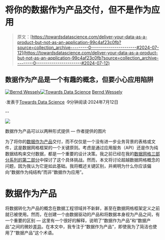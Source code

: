 # 将你的数据作为产品交付，但不是作为应用

> 原文：[https://towardsdatascience.com/deliver-your-data-as-a-product-but-not-as-an-application-99c4af23c0fb?source=collection_archive---------0-----------------------#2024-07-12](https://towardsdatascience.com/deliver-your-data-as-a-product-but-not-as-an-application-99c4af23c0fb?source=collection_archive---------0-----------------------#2024-07-12)

## 数据作为产品是一个有趣的概念，但要小心应用陷阱

[](https://medium.com/@bernd.wessely?source=post_page---byline--99c4af23c0fb--------------------------------)[![Bernd Wessely](../Images/e60e01c19412d8af8f8bddf78e561275.png)](https://medium.com/@bernd.wessely?source=post_page---byline--99c4af23c0fb--------------------------------)[](https://towardsdatascience.com/?source=post_page---byline--99c4af23c0fb--------------------------------)[![Towards Data Science](../Images/a6ff2676ffcc0c7aad8aaf1d79379785.png)](https://towardsdatascience.com/?source=post_page---byline--99c4af23c0fb--------------------------------) [Bernd Wessely](https://medium.com/@bernd.wessely?source=post_page---byline--99c4af23c0fb--------------------------------)

·发表于[Towards Data Science](https://towardsdatascience.com/?source=post_page---byline--99c4af23c0fb--------------------------------) ·9分钟阅读·2024年7月12日

--

![](../Images/89765e1f238ff37fe49fa79f13ec7bde.png)

数据作为产品可以以两种形式提供 — 作者提供的图片

为了将你的[数据作为产品](https://martinfowler.com/articles/data-monolith-to-mesh.html#DomainDataAsAProduct)交付，而不仅仅是一个没有进一步业务背景的表格或文件，这是数据网格框架的一个关键原则。考虑是通过应用服务（API）还是作为纯数据结构来交付数据，都是一个重要的设计决策。我之前已经在我的[数据网格三部分系列的第二部分](https://medium.com/towards-data-science/challenges-and-solutions-in-data-mesh-part-2-7dfe97aa461a)中探讨了这个具体挑战。然而，本文将讨论超越数据网格概念的问题，因为我认为它是如此基础。我将概述关键区别，并阐明为什么你应该偏向“数据作为纯结构”而非“数据作为应用”。

# 数据作为产品

将数据转化为产品的概念在数据工程领域并不新鲜，甚至在数据网格框架定义之前就已被使用。然而，在创建一个由数据驱动的产品和将数据本身视为产品之间，有一个重要的区别 — 这里有一个很好的解释，说明了“数据作为产品”和“数据产品”之间的微妙[差异](/data-as-a-product-vs-data-products-what-are-the-differences-b43ddbb0f123)。在本文中，我专注于“数据作为产品”，即使我为了简洁也使用了“数据产品”这个术语。
